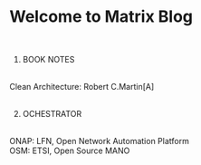 # Welcome to Matrix Blog
</br>


1. BOOK NOTES
</br>
  Clean Architecture: Robert C.Martin[A]</br>
</br> 


2. OCHESTRATOR
</br>
ONAP: LFN, Open Network Automation Platform</br> 
OSM: ETSI, Open Source MANO</br>
     
